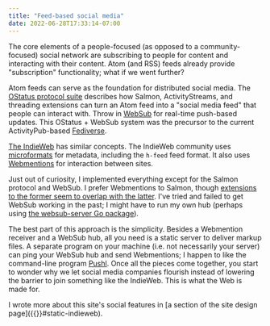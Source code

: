 ```yaml
---
title: "Feed-based social media"
date: 2022-06-28T17:33:14-07:00
---
```

The core elements of a people-focused (as opposed to a community-focused) social network are subscribing to people for content and interacting with their content. Atom (and RSS) feeds already provide "subscription" functionality; what if we went further?

Atom feeds can serve as the foundation for distributed social media. The [OStatus protocol suite](https://en.wikipedia.org/wiki/OStatus) describes how Salmon, ActivityStreams, and threading extensions can turn an Atom feed into a "social media feed" that people can interact with. Throw in [WebSub](https://www.w3.org/TR/websub/) for real-time push-based updates. This OStatus + WebSub system was the precursor to the current ActivityPub-based [Fediverse](https://en.wikipedia.org/wiki/Fediverse).

[The IndieWeb](https://indieweb.org/) has similar concepts. The IndieWeb community uses [microformats](https://microformats.org/wiki/microformats2) for metadata, including the `h-feed` feed format. It also uses [Webmentions](https://webmention.net/) for interaction between sites.

Just out of curiosity, I implemented everything except for the Salmon protocol and WebSub. I prefer Webmentions to Salmon, though [extensions to the former seem to overlap with the latter](https://indieweb.org/Salmention). I've tried and failed to get WebSub working in the past; I might have to run my own hub (perhaps using [the websub-server Go package](https://github.com/tystuyfzand/websub-server)).

The best part of this approach is the simplicity. Besides a Webmention receiver and a WebSub hub, all you need is a static server to deliver markup files. A separate program on your machine (i.e. not necessarily your server) can ping your WebSub hub and send Webmentions; I happen to like the command-line program [Pushl](https://github.com/PlaidWeb/Pushl/). Once all the pieces come together, you start to wonder why we let social media companies flourish instead of lowering the barrier to join something like the IndieWeb. This is what the Web is made for.

I wrote more about this site's social features in [a section of the site design page]({{<relref site-design.md>}}#static-indieweb).

